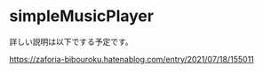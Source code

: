 # simpleMusicPlayer

詳しい説明は以下でする予定です。

https://zaforia-bibouroku.hatenablog.com/entry/2021/07/18/155011
